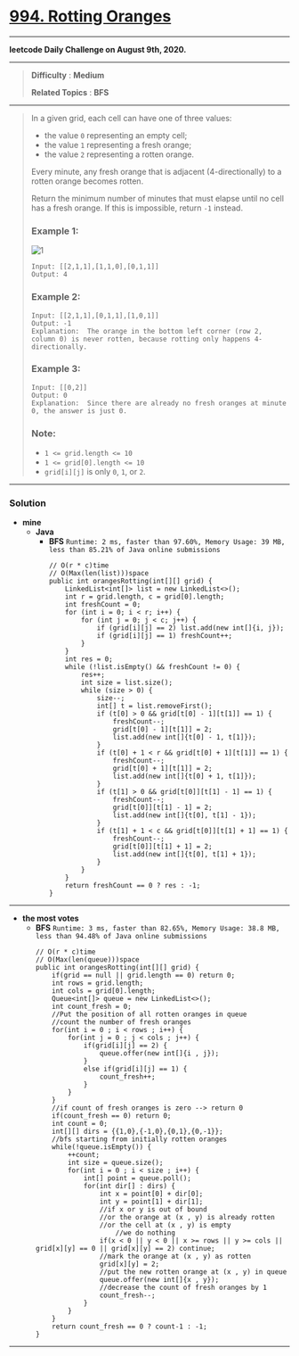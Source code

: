 # [994. Rotting Oranges](https://leetcode.com/problems/rotting-oranges/)

---

**leetcode Daily Challenge on August 9th, 2020.**

---

> **Difficulty** : **Medium**
>
> **Related Topics** : **BFS**

---

> In a given grid, each cell can have one of three values:
> * the value `0` representing an empty cell;
> * the value `1` representing a fresh orange;
> * the value `2` representing a rotten orange.
>
> Every minute, any fresh orange that is adjacent (4-directionally) to a rotten orange becomes rotten.
>
> Return the minimum number of minutes that must elapse until no cell has a fresh orange.  If this is impossible, return `-1` instead.
>
>
>
> ### Example 1:
> ![1](https://assets.leetcode.com/uploads/2019/02/16/oranges.png)
> ```
> Input: [[2,1,1],[1,1,0],[0,1,1]]
> Output: 4
> ```
>
> ### Example 2:
> ```
> Input: [[2,1,1],[0,1,1],[1,0,1]]
> Output: -1
> Explanation:  The orange in the bottom left corner (row 2, column 0) is never rotten, because rotting only happens 4-directionally.
> ```
>
> ### Example 3:
> ```
> Input: [[0,2]]
> Output: 0
> Explanation:  Since there are already no fresh oranges at minute 0, the answer is just 0.
> ```
>
>
> ### Note:
> * `1 <= grid.length <= 10`
> * `1 <= grid[0].length <= 10`
> * `grid[i][j]` is only `0`, `1`, or `2`.

---


### Solution
* **mine**
  * **Java**
    * **BFS** `Runtime: 2 ms, faster than 97.60%, Memory Usage: 39 MB, less than 85.21% of Java online submissions`
      ```
      // O(r * c)time
      // O(Max(len(list)))space
      public int orangesRotting(int[][] grid) {
          LinkedList<int[]> list = new LinkedList<>();
          int r = grid.length, c = grid[0].length;
          int freshCount = 0;
          for (int i = 0; i < r; i++) {
              for (int j = 0; j < c; j++) {
                  if (grid[i][j] == 2) list.add(new int[]{i, j});
                  if (grid[i][j] == 1) freshCount++;
              }
          }
          int res = 0;
          while (!list.isEmpty() && freshCount != 0) {
              res++;
              int size = list.size();
              while (size > 0) {
                  size--;
                  int[] t = list.removeFirst();
                  if (t[0] > 0 && grid[t[0] - 1][t[1]] == 1) {
                      freshCount--;
                      grid[t[0] - 1][t[1]] = 2;
                      list.add(new int[]{t[0] - 1, t[1]});
                  }
                  if (t[0] + 1 < r && grid[t[0] + 1][t[1]] == 1) {
                      freshCount--;
                      grid[t[0] + 1][t[1]] = 2;
                      list.add(new int[]{t[0] + 1, t[1]});
                  }
                  if (t[1] > 0 && grid[t[0]][t[1] - 1] == 1) {
                      freshCount--;
                      grid[t[0]][t[1] - 1] = 2;
                      list.add(new int[]{t[0], t[1] - 1});
                  }
                  if (t[1] + 1 < c && grid[t[0]][t[1] + 1] == 1) {
                      freshCount--;
                      grid[t[0]][t[1] + 1] = 2;
                      list.add(new int[]{t[0], t[1] + 1});
                  }
              }
          }
          return freshCount == 0 ? res : -1;
      }
      ```

---

* **the most votes**
  * **BFS** `Runtime: 3 ms, faster than 82.65%, Memory Usage: 38.8 MB, less than 94.48% of Java online submissions`
    ```
    // O(r * c)time
    // O(Max(len(queue)))space
    public int orangesRotting(int[][] grid) {
        if(grid == null || grid.length == 0) return 0;
        int rows = grid.length;
        int cols = grid[0].length;
        Queue<int[]> queue = new LinkedList<>();
        int count_fresh = 0;
        //Put the position of all rotten oranges in queue
        //count the number of fresh oranges
        for(int i = 0 ; i < rows ; i++) {
            for(int j = 0 ; j < cols ; j++) {
                if(grid[i][j] == 2) {
                    queue.offer(new int[]{i , j});
                }
                else if(grid[i][j] == 1) {
                    count_fresh++;
                }
            }
        }
        //if count of fresh oranges is zero --> return 0
        if(count_fresh == 0) return 0;
        int count = 0;
        int[][] dirs = {{1,0},{-1,0},{0,1},{0,-1}};
        //bfs starting from initially rotten oranges
        while(!queue.isEmpty()) {
            ++count;
            int size = queue.size();
            for(int i = 0 ; i < size ; i++) {
                int[] point = queue.poll();
                for(int dir[] : dirs) {
                    int x = point[0] + dir[0];
                    int y = point[1] + dir[1];
                    //if x or y is out of bound
                    //or the orange at (x , y) is already rotten
                    //or the cell at (x , y) is empty
                        //we do nothing
                    if(x < 0 || y < 0 || x >= rows || y >= cols || grid[x][y] == 0 || grid[x][y] == 2) continue;
                    //mark the orange at (x , y) as rotten
                    grid[x][y] = 2;
                    //put the new rotten orange at (x , y) in queue
                    queue.offer(new int[]{x , y});
                    //decrease the count of fresh oranges by 1
                    count_fresh--;
                }
            }
        }
        return count_fresh == 0 ? count-1 : -1;
    }
    ```

---
